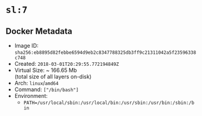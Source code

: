 # `sl:7`

## Docker Metadata

- Image ID: `sha256:eb8895d82febbe6594d9eb2c8347788325db3ff9c21311042a5f23596338c748`
- Created: `2018-03-01T20:29:55.772194849Z`
- Virtual Size: ~ 166.65 Mb  
  (total size of all layers on-disk)
- Arch: `linux`/`amd64`
- Command: `["/bin/bash"]`
- Environment:
  - `PATH=/usr/local/sbin:/usr/local/bin:/usr/sbin:/usr/bin:/sbin:/bin`
